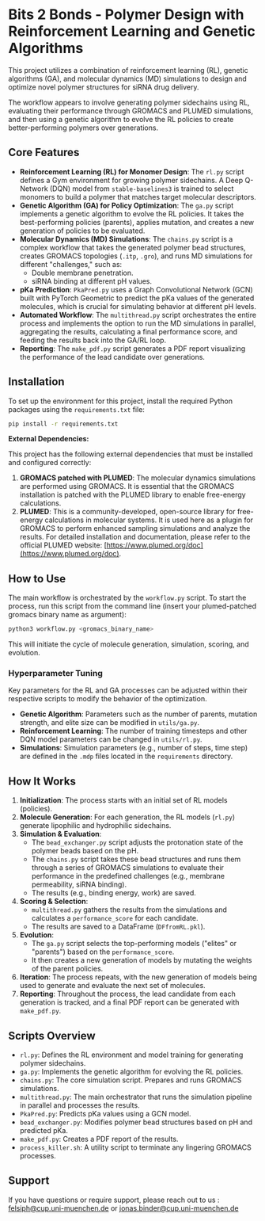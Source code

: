 # Bits 2 Bonds - Polymer Design with Reinforcement Learning and Genetic Algorithms

This project utilizes a combination of reinforcement learning (RL), genetic algorithms (GA), and molecular dynamics (MD) simulations to design and optimize novel polymer structures for siRNA drug delivery.

The workflow appears to involve generating polymer sidechains using RL, evaluating their performance through GROMACS and PLUMED simulations, and then using a genetic algorithm to evolve the RL policies to create better-performing polymers over generations.

## Core Features

* **Reinforcement Learning (RL) for Monomer Design**: The `rl.py` script defines a Gym environment for growing polymer sidechains. A Deep Q-Network (DQN) model from `stable-baselines3` is trained to select monomers to build a polymer that matches target molecular descriptors.
* **Genetic Algorithm (GA) for Policy Optimization**: The `ga.py` script implements a genetic algorithm to evolve the RL policies. It takes the best-performing policies (parents), applies mutation, and creates a new generation of policies to be evaluated.
* **Molecular Dynamics (MD) Simulations**: The `chains.py` script is a complex workflow that takes the generated polymer bead structures, creates GROMACS topologies (`.itp`, `.gro`), and runs MD simulations for different "challenges," such as:
    * Double membrane penetration.
    * siRNA binding at different pH values.
* **pKa Prediction**: `PkaPred.py` uses a Graph Convolutional Network (GCN) built with PyTorch Geometric to predict the pKa values of the generated molecules, which is crucial for simulating behavior at different pH levels.
* **Automated Workflow**: The `multithread.py` script orchestrates the entire process and implements the option to run the MD simulations in parallel, aggregating the results, calculating a final performance score, and feeding the results back into the GA/RL loop.
* **Reporting**: The `make_pdf.py` script generates a PDF report visualizing the performance of the lead candidate over generations.

## Installation

To set up the environment for this project, install the required Python packages using the `requirements.txt` file:

```bash
pip install -r requirements.txt
```

**External Dependencies:**

This project has the following external dependencies that must be installed and configured correctly:

1.  **GROMACS patched with PLUMED**: The molecular dynamics simulations are performed using GROMACS. It is essential that the GROMACS installation is patched with the PLUMED library to enable free-energy calculations.
2.  **PLUMED**: This is a community-developed, open-source library for free-energy calculations in molecular systems. It is used here as a plugin for GROMACS to perform enhanced sampling simulations and analyze the results. For detailed installation and documentation, please refer to the official PLUMED website: [https://www.plumed.org/doc](https://www.plumed.org/doc).

## How to Use

The main workflow is orchestrated by the `workflow.py` script. To start the process, run this script from the command line (insert your plumed-patched gromacs binary name as argument):

```bash
python3 workflow.py <gromacs_binary_name>
```

This will initiate the cycle of molecule generation, simulation, scoring, and evolution.

### Hyperparameter Tuning

Key parameters for the RL and GA processes can be adjusted within their respective scripts to modify the behavior of the optimization.

* **Genetic Algorithm**: Parameters such as the number of parents, mutation strength, and elite size can be modified in `utils/ga.py`.
* **Reinforcement Learning**: The number of training timesteps and other DQN model parameters can be changed in `utils/rl.py`.
* **Simulations**: Simulation parameters (e.g., number of steps, time step) are defined in the `.mdp` files located in the `requirements` directory.

## How It Works

1.  **Initialization**: The process starts with an initial set of RL models (policies).
2.  **Molecule Generation**: For each generation, the RL models (`rl.py`) generate lipophilic and hydrophilic sidechains.
3.  **Simulation & Evaluation**:
    * The `bead_exchanger.py` script adjusts the protonation state of the polymer beads based on the pH.
    * The `chains.py` script takes these bead structures and runs them through a series of GROMACS simulations to evaluate their performance in the predefined challenges (e.g., membrane permeability, siRNA binding).
    * The results (e.g., binding energy, work) are saved.
4.  **Scoring & Selection**:
    * `multithread.py` gathers the results from the simulations and calculates a `performance_score` for each candidate.
    * The results are saved to a DataFrame (`DFfromRL.pkl`).
5.  **Evolution**:
    * The `ga.py` script selects the top-performing models ("elites" or "parents") based on the `performance_score`.
    * It then creates a new generation of models by mutating the weights of the parent policies.
6.  **Iteration**: The process repeats, with the new generation of models being used to generate and evaluate the next set of molecules.
7.  **Reporting**: Throughout the process, the lead candidate from each generation is tracked, and a final PDF report can be generated with `make_pdf.py`.

## Scripts Overview

* `rl.py`: Defines the RL environment and model training for generating polymer sidechains.
* `ga.py`: Implements the genetic algorithm for evolving the RL policies.
* `chains.py`: The core simulation script. Prepares and runs GROMACS simulations.
* `multithread.py`: The main orchestrator that runs the simulation pipeline in parallel and processes the results.
* `PkaPred.py`: Predicts pKa values using a GCN model.
* `bead_exchanger.py`: Modifies polymer bead structures based on pH and predicted pKa.
* `make_pdf.py`: Creates a PDF report of the results.
* `process_killer.sh`: A utility script to terminate any lingering GROMACS processes.

## Support

If you have questions or require support, please reach out to us : felsiph@cup.uni-muenchen.de or jonas.binder@cup.uni-muenchen.de
